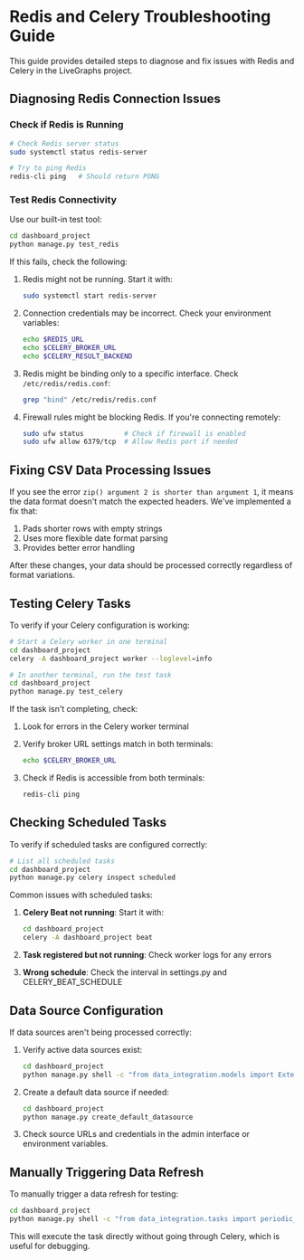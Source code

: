 # Redis and Celery Troubleshooting Guide

This guide provides detailed steps to diagnose and fix issues with Redis and Celery in the LiveGraphs project.

## Diagnosing Redis Connection Issues

### Check if Redis is Running

```bash
# Check Redis server status
sudo systemctl status redis-server

# Try to ping Redis
redis-cli ping   # Should return PONG
```

### Test Redis Connectivity

Use our built-in test tool:

```bash
cd dashboard_project
python manage.py test_redis
```

If this fails, check the following:

1.  Redis might not be running. Start it with:

    ```bash
    sudo systemctl start redis-server
    ```

2.  Connection credentials may be incorrect. Check your environment variables:

    ```bash
    echo $REDIS_URL
    echo $CELERY_BROKER_URL
    echo $CELERY_RESULT_BACKEND
    ```

3.  Redis might be binding only to a specific interface. Check `/etc/redis/redis.conf`:

    ```bash
    grep "bind" /etc/redis/redis.conf
    ```

4.  Firewall rules might be blocking Redis. If you're connecting remotely:

    ```bash
    sudo ufw status          # Check if firewall is enabled
    sudo ufw allow 6379/tcp  # Allow Redis port if needed
    ```

## Fixing CSV Data Processing Issues

If you see the error `zip() argument 2 is shorter than argument 1`, it means the data format doesn't match the expected headers. We've implemented a fix that:

1.  Pads shorter rows with empty strings
2.  Uses more flexible date format parsing
3.  Provides better error handling

After these changes, your data should be processed correctly regardless of format variations.

## Testing Celery Tasks

To verify if your Celery configuration is working:

```bash
# Start a Celery worker in one terminal
cd dashboard_project
celery -A dashboard_project worker --loglevel=info

# In another terminal, run the test task
cd dashboard_project
python manage.py test_celery
```

If the task isn't completing, check:

1.  Look for errors in the Celery worker terminal
2.  Verify broker URL settings match in both terminals:

    ```bash
    echo $CELERY_BROKER_URL
    ```

3.  Check if Redis is accessible from both terminals:

    ```bash
    redis-cli ping
    ```

## Checking Scheduled Tasks

To verify if scheduled tasks are configured correctly:

```bash
# List all scheduled tasks
cd dashboard_project
python manage.py celery inspect scheduled
```

Common issues with scheduled tasks:

1.  **Celery Beat not running**: Start it with:

    ```bash
    cd dashboard_project
    celery -A dashboard_project beat
    ```

2.  **Task registered but not running**: Check worker logs for any errors

3.  **Wrong schedule**: Check the interval in settings.py and CELERY_BEAT_SCHEDULE

## Data Source Configuration

If data sources aren't being processed correctly:

1.  Verify active data sources exist:

    ```bash
    cd dashboard_project
    python manage.py shell -c "from data_integration.models import ExternalDataSource; print(ExternalDataSource.objects.filter(is_active=True).count())"
    ```

2.  Create a default data source if needed:

    ```bash
    cd dashboard_project
    python manage.py create_default_datasource
    ```

3.  Check source URLs and credentials in the admin interface or environment variables.

## Manually Triggering Data Refresh

To manually trigger a data refresh for testing:

```bash
cd dashboard_project
python manage.py shell -c "from data_integration.tasks import periodic_fetch_chat_data; periodic_fetch_chat_data()"
```

This will execute the task directly without going through Celery, which is useful for debugging.
